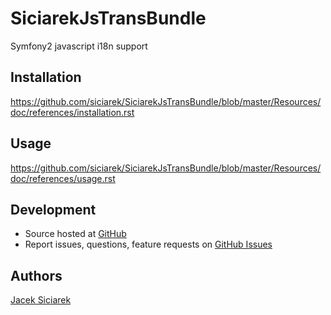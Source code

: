 SiciarekJsTransBundle
=====================

Symfony2 javascript i18n support

## Installation

https://github.com/siciarek/SiciarekJsTransBundle/blob/master/Resources/doc/references/installation.rst


## Usage

https://github.com/siciarek/SiciarekJsTransBundle/blob/master/Resources/doc/references/usage.rst

## Development

- Source hosted at [GitHub](https://github.com/siciarek/SiciarekJsTransBundle)
- Report issues, questions, feature requests on [GitHub Issues](https://github.com/siciarek/SiciarekJsTransBundle/issues)


## Authors

[Jacek Siciarek](https://github.com/siciarek)
